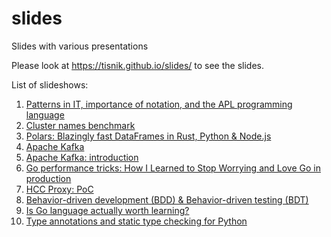 # slides

Slides with various presentations

Please look at https://tisnik.github.io/slides/ to see the slides.

List of slideshows:

1. [Patterns in IT, importance of notation, and the APL programming language](https://tisnik.github.io/slides/notation_apl.html#/)
2. [Cluster names benchmark](https://tisnik.github.io/slides/cluster_names.html#/)
3. [Polars: Blazingly fast DataFrames in Rust, Python & Node.js](https://tisnik.github.io/slides/polars.html#/)
4. [Apache Kafka](https://tisnik.github.io/slides/kafka.html#/)
5. [Apache Kafka: introduction](https://tisnik.github.io/slides/kafka_introduction.html#/)
6. [Go performance tricks: How I Learned to Stop Worrying and Love Go in production](https://tisnik.github.io/slides/go_performance.html#/)
7. [HCC Proxy: PoC](https://tisnik.github.io/slides/hccp.html#/)
8. [Behavior-driven development (BDD) & Behavior-driven testing (BDT)](https://tisnik.github.io/slides/BDD.html#/)
9. [Is Go language actually worth learning?](https://tisnik.github.io/slides/go.html#/)
10. [Type annotations and static type checking for Python](https://tisnik.github.io/slides/mypy.html#/)
